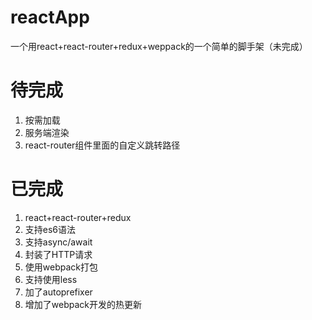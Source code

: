# reactApp
一个用react+react-router+redux+weppack的一个简单的脚手架（未完成）

# 待完成
1. 按需加载
2. 服务端渲染
3. react-router组件里面的自定义跳转路径

# 已完成

1. react+react-router+redux
2. 支持es6语法
3. 支持async/await
4. 封装了HTTP请求
5. 使用webpack打包
6. 支持使用less
7. 加了autoprefixer
8. 增加了webpack开发的热更新